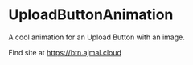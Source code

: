 # UploadButtonAnimation
A cool animation for an Upload Button with an image.

Find site at https://btn.ajmal.cloud
